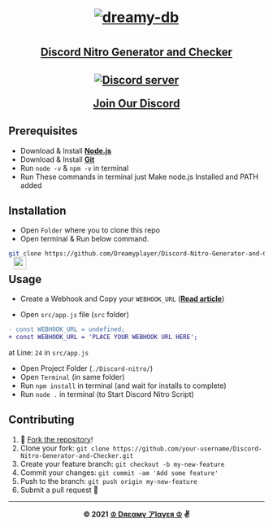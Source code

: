 <h1 align="center">
	<a href="https://dreamyplayer.gitbook.io/dreamy-db/">
  <img src="https://cdn.discordapp.com/attachments/851533693657808926/856106084787290132/p1_2959756_03e1f525_prev_ui.png" alt="dreamy-db"/>
</a><h1>

<h2 align="center"><u>Discord Nitro Generator and Checker
</u><h2>

<p align='center'>
    <a href="https://discord.gg/CNAJfbs5dn"><img src="https://img.shields.io/discord/849280500421492736?color=5865F2&logo=discord&logoColor=white" alt="Discord server" /></a>
</p>

<a title='Dreamy - Imagine a Database' href="https://discord.gg/CNAJfbs5dn"><center>Join Our Discord<img src="https://image.flaticon.com/icons/png/512/3845/3845880.png"
  width="25"
  height="25"
  style="position:absolute;left: 238px;top:577px;"></center></a>

## Prerequisites

- Download & Install [**Node.js**](https://nodejs.org/en/ 'nodejs')
- Download & Install [**Git**](https://git-scm.com/)
- Run `node -v` & `npm -v` in terminal
- Run These commands in terminal just Make node.js Installed and PATH added

## Installation
- Open `Folder` where you to clone this repo
- Open terminal & Run below command.	
	
```bash
git clone https://github.com/Dreamyplayer/Discord-Nitro-Generator-and-Checker.git
```

## Usage

- Create a Webhook and Copy your `WEBHOOK_URL` ([**Read article**](https://support.discord.com/hc/en-us/articles/228383668-Intro-to-Webhooks))

- Open `src/app.js` file (`src` folder)

```diff
- const WEBHOOK_URL = undefined;
+ const WEBHOOK_URL = 'PLACE YOUR WEBHOOK URL HERE';
```

at Line: `24` in `src/app.js`

- Open Project Folder (`./Discord-nitro/`)
- Open `Terminal` (in same folder)
- Run `npm install` in terminal (and wait for installs to complete)
- Run `node .` in terminal (to Start Discord Nitro Script)

## Contributing

1. 🍴 [Fork the repository](https://github.com/Dreamyplayer/Discord-Nitro-Generator-and-Checker/fork)!
2. Clone your fork: `git clone https://github.com/your-username/Discord-Nitro-Generator-and-Checker.git`
3. Create your feature branch: `git checkout -b my-new-feature`
4. Commit your changes: `git commit -am 'Add some feature'`
5. Push to the branch: `git push origin my-new-feature`
6. Submit a pull request 🤯

---
<strong><center>© 2021 [♔ Dяεαмү アlαүεя ♔](https://github.com/Dreamyplayer "Dreamy Player") ✌️</center></strong>
